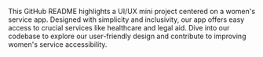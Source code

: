 This GitHub README highlights a UI/UX mini project centered on a women's service app. Designed with simplicity and inclusivity, our app offers easy access to crucial services like healthcare and legal aid. Dive into our codebase to explore our user-friendly design and contribute to improving women's service accessibility.
